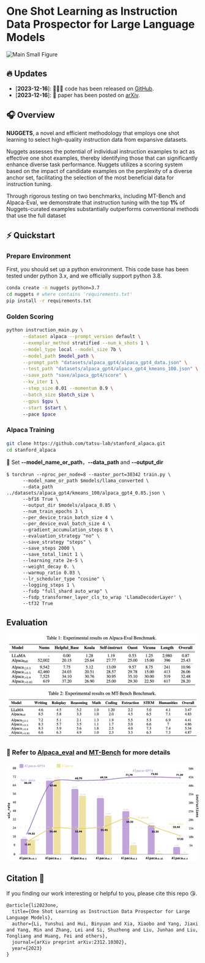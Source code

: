 # One Shot Learning as Instruction Data Prospector for Large Language Models
![Main Small Figure](images/Oneshotlearning.png)

## 🔥 Updates
- [**2023-12-16**]: 🧑🏻‍💻 code has been released on [GitHub](https://github.com/pldlgb/nuggets).
- [**2023-12-16**]: 📄 paper has been posted on [arXiv](https://arxiv.org/pdf/2312.10302.pdf).



## 🎧 Overview 
**NUGGETS**, a novel and efficient methodology that employs one shot learning to select high-quality instruction data from expansive datasets. 

Nuggets assesses the potential of individual instruction examples to act as effective one shot examples, thereby identifying those that can significantly enhance diverse task performance. Nuggets utilizes a scoring system based on the impact of candidate examples on the
perplexity of a diverse anchor set, facilitating the selection of the most beneficial data for instruction tuning. 

Through rigorous testing on two benchmarks, including MT-Bench and Alpaca-Eval, we demonstrate that instruction tuning with the top **1%** of Nuggets-curated examples substantially outperforms conventional methods that use the full dataset

## ⚡️ Quickstart
### Prepare Environment
First, you should set up a python environment. This code base has been tested under python 3.x, and we officially support python 3.8.
```bash
conda create -n nuggets python=3.7
cd nuggets # where contains 'requirements.txt'
pip install -r requirements.txt
```

### Golden Scoring
```bash
python instruction_main.py \
      --dataset alpaca --prompt_version default \
      --exemplar_method stratified --num_k_shots 1 \
      --model_type local --model_size 7b \
      --model_path $model_path \
      --prompt_path "datasets/alpaca_gpt4/alpaca_gpt4_data.json" \
      --test_path "datasets/alpaca_gpt4/alpaca_gpt4_kmeans_100.json" \
      --save_path "save/alpaca_gpt4/score" \
      --kv_iter 1 \
      --step_size 0.01 --momentum 0.9 \
      --batch_size $batch_size \
      --gpus $gpu \
      --start $start \ 
      --pace $pace 
```
### Alpaca Training
```bash
git clone https://github.com/tatsu-lab/stanford_alpaca.git
cd stanford_alpaca
``` 
🚵 Set **--model_name_or_path**，**--data_path** and **--output_dir** 
```
$ torchrun --nproc_per_node=8 --master_port=30342 train.py \
      --model_name_or_path $models/llama_converted \
      --data_path ../datasets/alpaca_gpt4/kmeans_100/alpaca_gpt4_0.85.json \
      --bf16 True \
      --output_dir $models/alpaca_0.85 \
      --num_train_epochs 3 \
      --per_device_train_batch_size 4 \
      --per_device_eval_batch_size 4 \
      --gradient_accumulation_steps 8 \
      --evaluation_strategy "no" \
      --save_strategy "steps" \
      --save_steps 2000 \
      --save_total_limit 1 \
      --learning_rate 2e-5 \
      --weight_decay 0. \
      --warmup_ratio 0.03 \
      --lr_scheduler_type "cosine" \
      --logging_steps 1 \
      --fsdp "full_shard auto_wrap" \
      --fsdp_transformer_layer_cls_to_wrap 'LlamaDecoderLayer' \
      --tf32 True
```
## Evaluation
![](images/alpaca_eval.png)
![](images/mt.png)
### 🧷 Refer to [Alpaca_eval](https://github.com/tatsu-lab/alpaca_eval) and [MT-Bench](https://github.com/lm-sys/FastChat/blob/main/fastchat/llm_judge/README.md) for more details
![](images/alpaca_gpt4.png)
## Citation 🤔

If you finding our work interesting or helpful to you, please cite this repo 😘.

```plain
@article{li2023one,
  title={One Shot Learning as Instruction Data Prospector for Large Language Models},
  author={Li, Yunshui and Hui, Binyuan and Xia, Xiaobo and Yang, Jiaxi and Yang, Min and Zhang, Lei and Si, Shuzheng and Liu, Junhao and Liu, Tongliang and Huang, Fei and others},
  journal={arXiv preprint arXiv:2312.10302},
  year={2023}
}
```
